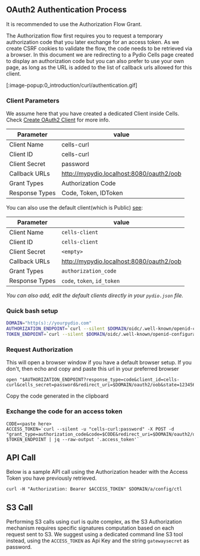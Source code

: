 ## OAuth2 Authentication Process

It is recommended to use the Authorization Flow Grant.

The Authorization flow first requires you to request a temporary authorization code that you later exchange for an access token. As we create CSRF cookies to validate the flow, the code needs to be retrieved via a browser. In this document we are redirecting to a Pydio Cells page created to display an authorization code but you can also prefer to use your own page, as long as the URL is added to the list of callback urls allowed for this client.

[:image-popup:0_introduction/curl/authentication.gif]

### Client Parameters

We assume here that you have created a dedicated Client inside Cells. Check [Create OAuth2 Client](./authentication) for more info.

| Parameter      | value                                    |
| -------------- | ---------------------------------------- |
| Client Name    | cells-curl                               |
| Client ID      | cells-curl                               |
| Client Secret  | password                                 |
| Callback URLs  | http://mypydio.localhost:8080/oauth2/oob |
| Grant Types    | Authorization Code                       |
| Response Types | Code, Token, IDToken                     |

You can also use the default client(which is Public) [see](./authentication):

| Parameter      | value                                    |
| -------------- | ---------------------------------------- |
| Client Name    | `cells-client`                           |
| Client ID      | `cells-client`                           |
| Client Secret  | `<empty>`                                |
| Callback URLs  | http://mypydio.localhost:8080/oauth2/oob |
| Grant Types    | `authorization_code`                     |
| Response Types | `code`, `token`, `id_token`              |

_You can also add, edit the default clients directly in your `pydio.json` file._

### Quick bash setup

```sh
DOMAIN="http(s)://yourpydio.com"
AUTHORIZATION_ENDPOINT=`curl --silent $DOMAIN/oidc/.well-known/openid-configuration | jq --raw-output '.authorization_endpoint'`
TOKEN_ENDPOINT=`curl --silent $DOMAIN/oidc/.well-known/openid-configuration | jq --raw-output '.token_endpoint'`
```

### Request Authorization

This will open a browser window if you have a default browser setup. If you don't, then echo and copy and paste this url in your preferred browser

```
open "$AUTHORIZATION_ENDPOINT?response_type=code&client_id=cells-curl&cells_secret=password&redirect_uri=$DOMAIN/oauth2/oob&state=12345678"
```

Copy the code generated in the clipboard

### Exchange the code for an access token

```
CODE=<paste here>
ACCESS_TOKEN=`curl --silent -u "cells-curl:password" -X POST -d "grant_type=authorization_code&code=$CODE&redirect_uri=$DOMAIN/oauth2/oob" $TOKEN_ENDPOINT | jq --raw-output '.access_token'`
```

## API Call

Below is a sample API call using the Authorization header with the Access Token you have previously retrieved.

```
curl -H "Authorization: Bearer $ACCESS_TOKEN" $DOMAIN/a/config/ctl
```

## S3 Call

Performing S3 calls using curl is quite complex, as the S3 Authorization mechanism requires specific signatures computation based on each request sent to S3. We suggest using a dedicated command line S3 tool instead, using the `ACCESS_TOKEN` as Api Key and the string `gatewaysecret` as password.